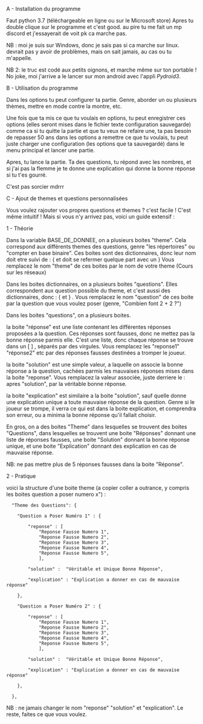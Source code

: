    A - Installation du programme

Faut python 3.7 (téléchargeable en ligne ou sur le Microsoft store)
Apres tu double clique sur le programme et c'est good. 
au pire tu me fait un mp discord et j'essayerait de voit pk ca marche pas.

NB : moi je suis sur Windows, donc je sais pas si ca marche sur linux. devrait pas y avoir de problèmes, mais on sait jamais, au cas ou tu m'appelle.

NB 2: le truc est codé aux petits oignons, et marche même sur ton portable ! No joke, moi j'arrive a le lancer sur mon android avec l'appli *Pydroid3*.





   B - Utilisation du programme

Dans les options tu peut configurer ta partie. Genre, aborder un ou plusieurs thèmes, mettre en mode contre la montre, etc. 

Une fois que ta mis ce que tu voulais en options, tu peut enregistrer ces options (elles seront mises dans le fichier texte configuration sauvegarde)
   comme ca si tu quitte la partie et que tu veux ne refaire une, ta pas besoin de repasser 50 ans dans les options a remettre ce que tu voulais,
   tu peut juste charger une configuration (les options que ta sauvegardé) dans le menu principal et lancer une partie.

Apres, tu lance la partie. Ta des questions, tu répond avec les nombres, et si j'ai pas la flemme je te donne une explication qui donne la bonne réponse
   si tu t'es gourré.

C'est pas sorcier mdrrr






   C - Ajout de themes et questions personnalisées


Vous voulez rajouter vos propres questions et themes ? c'est facile !
C'est même intuitif !
Mais si vous n'y arrivez pas, voici un guide extensif :

1 - Théorie

Dans la variable BASE_DE_DONNEE, on a plusieurs boites "theme". 
Cela correspond aux différents themes des questions, genre "les répertoires" ou "compter en base binaire".
Ces boites sont des dictionnaires, donc leur nom doit etre suivi de : { et doit se refermer quelque part avec un }
Vous remplacez le nom "theme" de ces boites par le nom de votre theme (Cours sur les réseaux)

Dans les boites dictionnaires, on a plusieurs boites "questions".
Elles correspondent aux question possible du theme, et c'est aussi des dictionnaires, donc : { et } .
Vous remplacez le nom "question" de ces boite par la question que vous voulez poser (genre, "Combien font 2 + 2 ?")

Dans les boites "questions", on a plusieurs boites.

la boite "réponse" est une liste contenant les différentes réponses proposées a la question. Ces réponses sont fausses, donc ne mettez pas la bonne réponse parmis elle.
C'est une liste, donc chaque réponse se trouve dans un [ ] , séparés par des virgules.
Vous remplacez les "reponse1" "réponse2" etc par des réponses fausses destinées a tromper le joueur.

la boite "solution" est une simple valeur, a laquelle on associe la bonne réponse a la question, cachées parmis les mauvaises réponses mises dans la boite "reponse".
Vous remplacez la valeur associée, juste derriere le : apres "solution", par la véritable bonne réponse.

la boite "explication" est similaire a la boite "solution", sauf quelle donne une explication unique a toute mauvaise réponse de la question. Genre si le joueur se trompe, il verra ce qui est dans la boite explication, et comprendra son erreur, ou a minima la bonne réponse qu'il fallait choisir.

En gros, on a des boites "Theme" dans lesquelles se trouvent des boites "Questions", dans lesquelles se trouvent une boite "Réponses" donnant une liste de réponses fausses, une boite "Solution" donnant la bonne réponse unique, et une boite "Explication" donnant des explication en cas de mauvaise réponse.

NB: ne pas mettre plus de 5 réponses fausses dans la boite "Réponse".

2 - Pratique 

voici la structure d'une boite theme (a copier coller a outrance, y compris les boites question a poser numero x") :




      "Theme des Questions": {
      
        "Question a Poser Numéro 1" : {

            "reponse" : [
                "Reponse Fausse Numero 1",
                "Reponse Fausse Numero 2", 
                "Reponse Fausse Numero 3",
                "Reponse Fausse Numero 4",
                "Reponse Fausse Numero 5",
                ],
            
            "solution" :  "Véritable et Unique Bonne Réponse",

            "explication" : "Explication a donner en cas de mauvaise réponse"

        },

        "Question a Poser Numéro 2" : {

            "reponse" : [
                "Reponse Fausse Numero 1",
                "Reponse Fausse Numero 2", 
                "Reponse Fausse Numero 3",
                "Reponse Fausse Numero 4",
                "Reponse Fausse Numero 5",
                ],
            
            "solution" :  "Véritable et Unique Bonne Réponse",

            "explication" : "Explication a donner en cas de mauvaise réponse"

        },
        
      },

NB : ne jamais changer le nom "reponse" "solution" et "explication". Le reste, faites ce que vous voulez.
